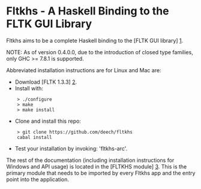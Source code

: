 Fltkhs - A Haskell Binding to the FLTK GUI Library
=============================================

Fltkhs aims to be a complete Haskell binding to the [FLTK GUI library] [1].

NOTE: As of version 0.4.0.0, due to the introduction of closed type families, only GHC >= 7.8.1 is supported.

Abbreviated installation instructions are for Linux and Mac are:

- Download [FLTK 1.3.3] [2].
- Install with:
```
    > ./configure
    > make
    > make install
```

- Clone and install this repo:
```
    > git clone https://github.com/deech/fltkhs
    cabal install
```

- Test your installation by invoking: 'fltkhs-arc'.

The rest of the documentation (including installation instructions for Windows and API usage) is located in the [FLTKHS module] [3]. This is the primary module that needs to be imported by every Fltkhs app and the entry point into the application.


  [1]: http://www.fltk.org/index.php      "FLTK"
  [2]: http://www.fltk.org/software.php
  [3]: http://hackage.haskell.org/package/fltkhs/docs/Graphics-UI-FLTK-LowLevel-FLTKHS.html
